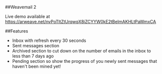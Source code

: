 ##Weavemail 2

Live demo available at https://arweave.net/nvPoTltZtUrqwqX8iZCYYW0kE2tBelmAKHLtPaWmxCA

##Features

- Inbox with refresh every 30 seconds
- Sent messages section
- Archived section to cut down on the number of emails in the inbox to less than 7 days ago
- Pending section so show the progress of you newly sent messages that haven't been mined yet!

